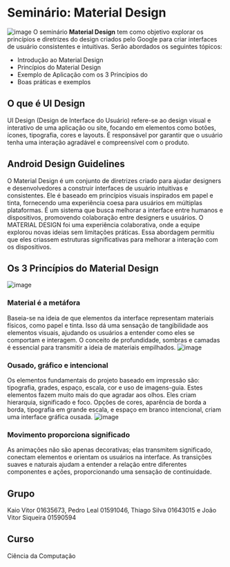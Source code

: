 # Seminário: Material Design
![image](https://github.com/user-attachments/assets/7e0ce388-081a-4116-806e-997e51f7c18f)
O seminário **Material Design** tem como objetivo explorar os princípios e diretrizes do design criados pelo Google para criar interfaces de usuário consistentes e intuitivas. Serão abordados os seguintes tópicos:
- Introdução ao Material Design
- Princípios do Material Design
- Exemplo de Aplicação com os 3 Princípios do 
- Boas práticas e exemplos

## O que é UI Design
UI Design (Design de Interface do Usuário) refere-se ao design visual e interativo de uma aplicação ou site, focando em elementos como botões, ícones, tipografia, cores e layouts. É responsável por garantir que o usuário tenha uma interação agradável e compreensível com o produto.

## Android Design Guidelines
O Material Design é um conjunto de diretrizes criado para ajudar designers e desenvolvedores a construir interfaces de usuário intuitivas e consistentes. Ele é baseado em princípios visuais inspirados em papel e tinta, fornecendo uma experiência coesa para usuários em múltiplas plataformas. É um sistema que busca melhorar a interface entre humanos e dispositivos, promovendo colaboração entre designers e usuários. O MATERIAL DESIGN foi uma experiência colaborativa, onde a equipe explorou novas ideias sem limitações práticas. Essa abordagem permitiu que eles criassem estruturas significativas para melhorar a interação com os dispositivos.

## Os 3 Princípios do Material Design
![image](https://github.com/user-attachments/assets/3f4f5c76-947f-431a-8068-18ffec89ee6b)
### Material é a metáfora
Baseia-se na ideia de que elementos da interface representam materiais físicos, como papel e tinta. Isso dá uma sensação de tangibilidade aos elementos visuais, ajudando os usuários a entender como eles se comportam e interagem. O conceito de profundidade, sombras e camadas é essencial para transmitir a ideia de materiais empilhados.
![image](https://github.com/user-attachments/assets/323b6186-caf2-4751-8a45-9c380154213d)
### Ousado, gráfico e intencional
Os elementos fundamentais do projeto baseado em impressão são: tipografia, grades, espaço, escala, cor e uso de imagens-guia. Estes elementos fazem muito mais do que agradar aos olhos. Eles criam hierarquia, significado e foco. Opções de cores, aparência de borda a borda, tipografia em grande escala, e espaço em branco intencional, criam uma interface gráfica ousada.
![image](https://github.com/user-attachments/assets/cf3f63da-6973-4d0c-84a2-433e30724525)
### Movimento proporciona significado
As animações não são apenas decorativas; elas transmitem significado, conectam elementos e orientam os usuários na interface. As transições suaves e naturais ajudam a entender a relação entre diferentes componentes e ações, proporcionando uma sensação de continuidade.

## Grupo 
Kaio Vitor 01635673, Pedro Leal 01591046, Thiago Silva 01643015 e João Vitor Siqueira 01590594

## Curso
Ciência da Computação

